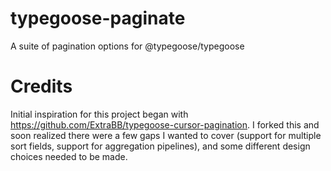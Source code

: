 # typegoose-paginate
A suite of pagination options for @typegoose/typegoose

# Credits
Initial inspiration for this project began with https://github.com/ExtraBB/typegoose-cursor-pagination. I forked this and soon realized there were a few gaps I wanted to cover (support for multiple sort fields, support for aggregation pipelines), and some different design choices needed to be made.
